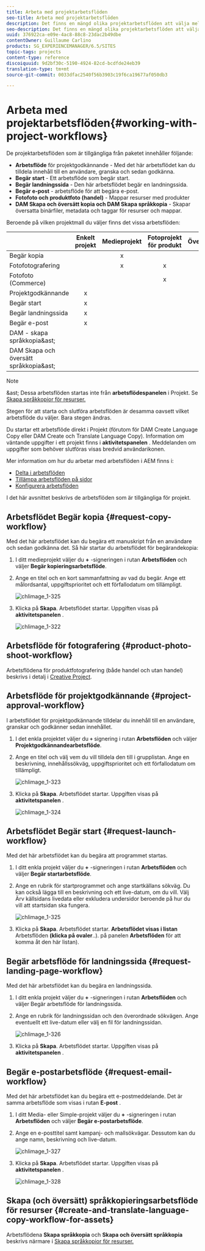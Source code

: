 ```yaml
---
title: Arbeta med projektarbetsflöden
seo-title: Arbeta med projektarbetsflöden
description: Det finns en mängd olika projektarbetsflöden att välja mellan.
seo-description: Det finns en mängd olika projektarbetsflöden att välja mellan.
uuid: 376922ca-e09e-4ac8-88c8-23dac2b49dbe
contentOwner: Guillaume Carlino
products: SG_EXPERIENCEMANAGER/6.5/SITES
topic-tags: projects
content-type: reference
discoiquuid: 9d2bf30c-5190-4924-82cd-bcdfde24eb39
translation-type: tm+mt
source-git-commit: 0033dfac2540f56b3903c19f6ca19677af050db3

---
```



# Arbeta med projektarbetsflöden{#working-with-project-workflows}

De projektarbetsflöden som är tillgängliga från paketet innehåller följande:

* **Arbetsflöde** för projektgodkännande - Med det här arbetsflödet kan du tilldela innehåll till en användare, granska och sedan godkänna.
* **Begär start** - Ett arbetsflöde som begär start.
* **Begär landningssida** - Den här arbetsflödet begär en landningssida.
* **Begär e-post** - arbetsflöde för att begära e-post.
* **Fotofoto och produktfoto (handel)** - Mappar resurser med produkter
* **DAM Skapa och översätt kopia och DAM Skapa språkkopia** - Skapar översatta binärfiler, metadata och taggar för resurser och mappar.

Beroende på vilken projektmall du väljer finns det vissa arbetsflöden:

|  | **Enkelt projekt** | **Medieprojekt** | **Fotoprojekt för produkt** | **Översättningsprojekt** |
|---|:-:|:-:|:-:|:-:|
| Begär kopia |  | x |  |  |
| Fotofotografering |  | x | x |  |
| Fotofoto (Commerce) |  |  | x |  |
| Projektgodkännande | x |  |  |  |
| Begär start | x |  |  |  |
| Begär landningssida | x |  |  |  |
| Begär e-post | x |  |  |  |
| DAM - skapa språkkopia&amp;ast; |  |  |  | x |
| DAM Skapa och översätt språkkopia&amp;ast; |  |  |  | x |

>[!NOTE]
>
> &amp;ast; Dessa arbetsflöden startas inte från **arbetsflödespanelen** i Projekt. Se [Skapa språkkopior för resurser.](/help/sites-administering/tc-manage.md)

Stegen för att starta och slutföra arbetsflöden är desamma oavsett vilket arbetsflöde du väljer. Bara stegen ändras.

Du startar ett arbetsflöde direkt i Projekt (förutom för DAM Create Language Copy eller DAM Create och Translate Language Copy). Information om väntande uppgifter i ett projekt finns i **aktivitetspanelen** . Meddelanden om uppgifter som behöver slutföras visas bredvid användarikonen.

Mer information om hur du arbetar med arbetsflöden i AEM finns i:

* [Delta i arbetsflöden](/help/sites-authoring/workflows-participating.md)
* [Tillämpa arbetsflöden på sidor](/help/sites-authoring/workflows-applying.md)
* [Konfigurera arbetsflöden](/help/sites-administering/workflows.md)

I det här avsnittet beskrivs de arbetsflöden som är tillgängliga för projekt.

## Arbetsflödet Begär kopia {#request-copy-workflow}

Med det här arbetsflödet kan du begära ett manuskript från en användare och sedan godkänna det. Så här startar du arbetsflödet för begärandekopia:

1. I ditt medieprojekt väljer du **+** -signeringen i rutan **Arbetsflöden** och väljer **Begär kopieringsarbetsflöde**.
1. Ange en titel och en kort sammanfattning av vad du begär. Ange ett målordsantal, uppgiftsprioritet och ett förfallodatum om tillämpligt.

   ![chlimage_1-325](assets/chlimage_1-321.png)

1. Klicka på **Skapa**. Arbetsflödet startar. Uppgiften visas på **aktivitetspanelen** .

   ![chlimage_1-322](assets/chlimage_1-322.png)

## Arbetsflöde för fotografering {#product-photo-shoot-workflow}

Arbetsflödena för produktfotografering (både handel och utan handel) beskrivs i detalj i [Creative Project](/help/sites-authoring/managing-product-information.md).

## Arbetsflöde för projektgodkännande {#project-approval-workflow}

I arbetsflödet för projektgodkännande tilldelar du innehåll till en användare, granskar och godkänner sedan innehållet.

1. I det enkla projektet väljer du **`+`** signering i rutan **Arbetsflöden** och väljer **Projektgodkännandearbetsflöde**.
1. Ange en titel och välj vem du vill tilldela den till i grupplistan. Ange en beskrivning, innehållssökväg, uppgiftsprioritet och ett förfallodatum om tillämpligt.

   ![chlimage_1-323](assets/chlimage_1-323.png)

1. Klicka på **Skapa**. Arbetsflödet startar. Uppgiften visas på **aktivitetspanelen** .

   ![chlimage_1-324](assets/chlimage_1-324.png)

## Arbetsflödet Begär start {#request-launch-workflow}

Med det här arbetsflödet kan du begära att programmet startas.

1. I ditt enkla projekt väljer du **+** -signeringen i rutan **Arbetsflöden** och väljer **Begär startarbetsflöde**.
1. Ange en rubrik för startprogrammet och ange startkällans sökväg. Du kan också lägga till en beskrivning och ett live-datum, om du vill. Välj Ärv källsidans livedata eller exkludera undersidor beroende på hur du vill att startsidan ska fungera.

   ![chlimage_1-325](assets/chlimage_1-325.png)

1. Klicka på **Skapa**. Arbetsflödet startar. **Arbetsflödet visas i listan** Arbetsflöden **(klicka på ovaler**..). på panelen **Arbetsflöden** för att komma åt den här listan).

## Begär arbetsflöde för landningssida {#request-landing-page-workflow}

Med det här arbetsflödet kan du begära en landningssida.

1. I ditt enkla projekt väljer du **+** -signeringen i rutan **Arbetsflöden** och väljer Begär arbetsflöde för landningssida.
1. Ange en rubrik för landningssidan och den överordnade sökvägen. Ange eventuellt ett live-datum eller välj en fil för landningssidan.

   ![chlimage_1-326](assets/chlimage_1-326.png)

1. Klicka på **Skapa**. Arbetsflödet startar. Uppgiften visas på **aktivitetspanelen** .

## Begär e-postarbetsflöde {#request-email-workflow}

Med det här arbetsflödet kan du begära ett e-postmeddelande. Det är samma arbetsflöde som visas i rutan **E-post** .

1. I ditt Media- eller Simple-projekt väljer du **+** -signeringen i rutan **Arbetsflöden** och väljer **Begär e-postarbetsflöde**.
1. Ange en e-posttitel samt kampanj- och mallsökvägar. Dessutom kan du ange namn, beskrivning och live-datum.

   ![chlimage_1-327](assets/chlimage_1-327.png)

1. Klicka på **Skapa**. Arbetsflödet startar. Uppgiften visas på **aktivitetspanelen** .

   ![chlimage_1-328](assets/chlimage_1-328.png)

## Skapa (och översätt) språkkopieringsarbetsflöde för resurser {#create-and-translate-language-copy-workflow-for-assets}

Arbetsflödena **Skapa språkkopia** och **Skapa och översätt språkkopia** beskrivs närmare i [Skapa språkkopior för resurser.](/help/assets/translation-projects.md)
